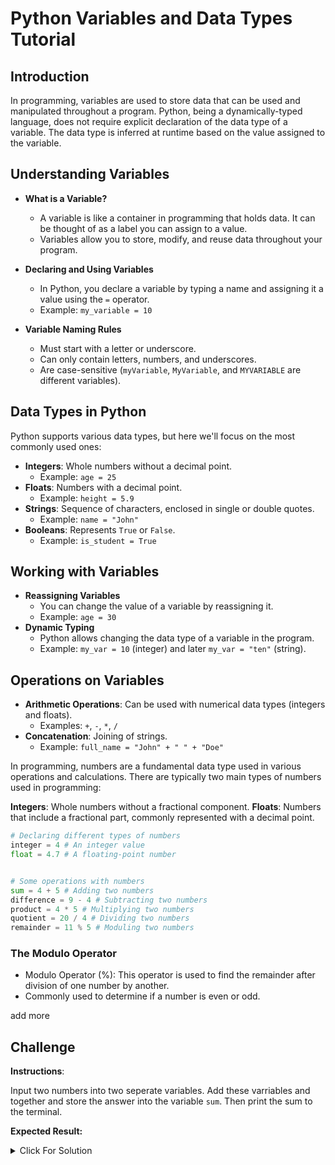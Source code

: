 
# Python Variables and Data Types Tutorial

## Introduction
In programming, variables are used to store data that can be used and manipulated throughout a program. Python, being a dynamically-typed language, does not require explicit declaration of the data type of a variable. The data type is inferred at runtime based on the value assigned to the variable.

## Understanding Variables
- **What is a Variable?**
  - A variable is like a container in programming that holds data. It can be thought of as a label you can assign to a value.
  - Variables allow you to store, modify, and reuse data throughout your program.

- **Declaring and Using Variables**
  - In Python, you declare a variable by typing a name and assigning it a value using the `=` operator.
  - Example: `my_variable = 10`

- **Variable Naming Rules**
  - Must start with a letter or underscore.
  - Can only contain letters, numbers, and underscores.
  - Are case-sensitive (`myVariable`, `MyVariable`, and `MYVARIABLE` are different variables).

## Data Types in Python
Python supports various data types, but here we'll focus on the most commonly used ones:

- **Integers**: Whole numbers without a decimal point.
  - Example: `age = 25`
- **Floats**: Numbers with a decimal point.
  - Example: `height = 5.9`
- **Strings**: Sequence of characters, enclosed in single or double quotes.
  - Example: `name = "John"`
- **Booleans**: Represents `True` or `False`.
  - Example: `is_student = True`

## Working with Variables
- **Reassigning Variables**
  - You can change the value of a variable by reassigning it.
  - Example: `age = 30`
- **Dynamic Typing**
  - Python allows changing the data type of a variable in the program.
  - Example: `my_var = 10` (integer) and later `my_var = "ten"` (string).

## Operations on Variables
- **Arithmetic Operations**: Can be used with numerical data types (integers and floats).
  - Examples: `+`, `-`, `*`, `/`
- **Concatenation**: Joining of strings.
  - Example: `full_name = "John" + " " + "Doe"`

In programming, numbers are a fundamental data type used in various operations and calculations. There are typically two main types of numbers used in programming:

**Integers**: Whole numbers without a fractional component.
**Floats**: Numbers that include a fractional part, commonly represented with a decimal point.
<br>

```Python
# Declaring different types of numbers
integer = 4 # An integer value
float = 4.7 # A floating-point number


# Some operations with numbers
sum = 4 + 5 # Adding two numbers
difference = 9 - 4 # Subtracting two numbers
product = 4 * 5 # Multiplying two numbers
quotient = 20 / 4 # Dividing two numbers
remainder = 11 % 5 # Moduling two numbers
```

### The Modulo Operator
- Modulo Operator (%): This operator is used to find the remainder after division of one number by another.
- Commonly used to determine if a number is even or odd.

add more


## Challenge
**Instructions**:

Input two numbers into two seperate variables. Add these varriables and together and store the answer into the variable `sum`. Then print the sum to the terminal.


**Expected Result:**

<details>
  <summary>Click For Solution</summary>
  
  Here is one possible solution

```Python
num1 = 10
num2 = 20

sum = num1 + num2
print(sum) # prints 30
```


## Challenge: Practice with Variables and Data Types
Now that you've learned about variables and data types, it's time to put your knowledge into practice.

**Objective**: Create a Python script that accomplishes the following tasks:
1. Create a variable named `item_price` and assign it a float value.
2. Create a variable named `quantity` and assign it an integer.
3. Calculate the total cost and store it in a variable named `total_cost`.
4. Print a message to the console that shows the item price, quantity, and total cost in a readable format.

**Example Output**:

- If `item_price` is 5.99 and `quantity` is 3, your program should print:
  - "Item price: $5.99, Quantity: 3, Total cost: $17.97"

- Write the solution in `cost_of_goods.py`
